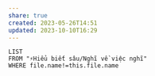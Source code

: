```yaml
---
share: true
created: 2023-05-26T14:51
updated: 2023-10-10T16:29
---
```

```dataview
LIST
FROM "⚡Hiểu biết sâu/Nghĩ về việc nghĩ" 
WHERE file.name!=this.file.name
```
